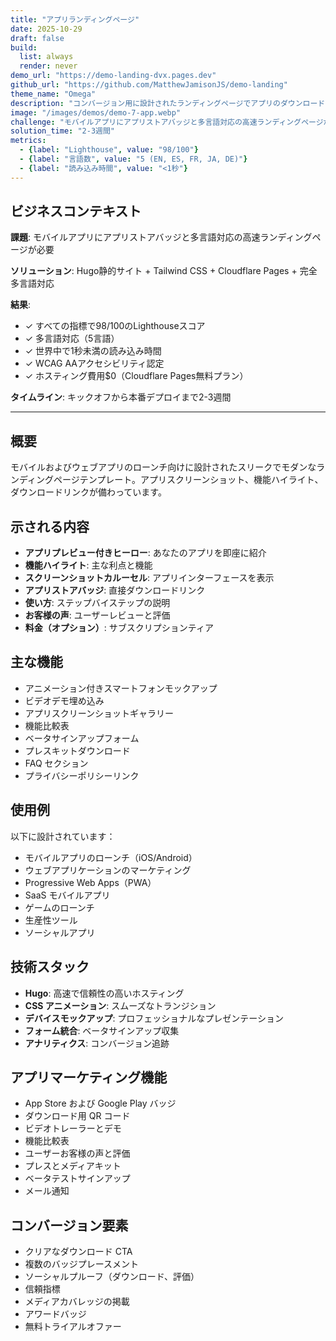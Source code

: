 ```yaml
---
title: "アプリランディングページ"
date: 2025-10-29
draft: false
build:
  list: always
  render: never
demo_url: "https://demo-landing-dvx.pages.dev"
github_url: "https://github.com/MatthewJamisonJS/demo-landing"
theme_name: "Omega"
description: "コンバージョン用に設計されたランディングページでアプリのダウンロードとユーザー獲得を最大化。魅力的な機能紹介、アプリストア最適化、明確な行動喚起が訪問者を関心からインストールへ導く—初日からグローバル市場をサポート。"
image: "/images/demos/demo-7-app.webp"
challenge: "モバイルアプリにアプリストアバッジと多言語対応の高速ランディングページが必要"
solution_time: "2-3週間"
metrics:
  - {label: "Lighthouse", value: "98/100"}
  - {label: "言語数", value: "5 (EN, ES, FR, JA, DE)"}
  - {label: "読み込み時間", value: "<1秒"}
---
```


## ビジネスコンテキスト

**課題**: モバイルアプリにアプリストアバッジと多言語対応の高速ランディングページが必要

**ソリューション**: Hugo静的サイト + Tailwind CSS + Cloudflare Pages + 完全多言語対応

**結果**:
- ✓ すべての指標で98/100のLighthouseスコア
- ✓ 多言語対応（5言語）
- ✓ 世界中で1秒未満の読み込み時間
- ✓ WCAG AAアクセシビリティ認定
- ✓ ホスティング費用$0（Cloudflare Pages無料プラン）

**タイムライン**: キックオフから本番デプロイまで2-3週間

---

## 概要

モバイルおよびウェブアプリのローンチ向けに設計されたスリークでモダンなランディングページテンプレート。アプリスクリーンショット、機能ハイライト、ダウンロードリンクが備わっています。

## 示される内容

- **アプリプレビュー付きヒーロー**: あなたのアプリを即座に紹介
- **機能ハイライト**: 主な利点と機能
- **スクリーンショットカルーセル**: アプリインターフェースを表示
- **アプリストアバッジ**: 直接ダウンロードリンク
- **使い方**: ステップバイステップの説明
- **お客様の声**: ユーザーレビューと評価
- **料金（オプション）**: サブスクリプションティア

## 主な機能

- アニメーション付きスマートフォンモックアップ
- ビデオデモ埋め込み
- アプリスクリーンショットギャラリー
- 機能比較表
- ベータサインアップフォーム
- プレスキットダウンロード
- FAQ セクション
- プライバシーポリシーリンク

## 使用例

以下に設計されています：
- モバイルアプリのローンチ（iOS/Android）
- ウェブアプリケーションのマーケティング
- Progressive Web Apps（PWA）
- SaaS モバイルアプリ
- ゲームのローンチ
- 生産性ツール
- ソーシャルアプリ

## 技術スタック

- **Hugo**: 高速で信頼性の高いホスティング
- **CSS アニメーション**: スムーズなトランジション
- **デバイスモックアップ**: プロフェッショナルなプレゼンテーション
- **フォーム統合**: ベータサインアップ収集
- **アナリティクス**: コンバージョン追跡

## アプリマーケティング機能

- App Store および Google Play バッジ
- ダウンロード用 QR コード
- ビデオトレーラーとデモ
- 機能比較表
- ユーザーお客様の声と評価
- プレスとメディアキット
- ベータテストサインアップ
- メール通知

## コンバージョン要素

- クリアなダウンロード CTA
- 複数のバッジプレースメント
- ソーシャルプルーフ（ダウンロード、評価）
- 信頼指標
- メディアカバレッジの掲載
- アワードバッジ
- 無料トライアルオファー
